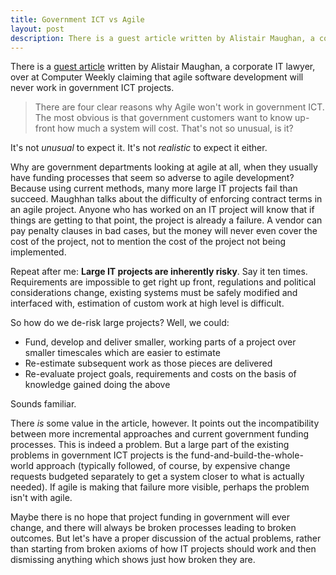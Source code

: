 ```yaml
---
title: Government ICT vs Agile
layout: post
description: There is a guest article written by Alistair Maughan, a corporate IT lawyer, over at Computer Weekly claiming that agile software development will never work in government ICT projects. Hmmm.
---
```

There is a [guest article](http://www.computerweekly.com/blogs/public-sector/2011/04/agile-will-fail-govit-says-cor.html) written by Alistair Maughan, a corporate IT lawyer, over at Computer Weekly claiming that agile software development will never work in government ICT projects.

> There are four clear reasons why Agile won't work in government ICT. The most obvious is that government
> customers want to know up-front how much a system will cost. That's not so unusual, is it?

It's not _unusual_ to expect it. It's not _realistic_ to expect it either.

Why are government departments looking at agile at all, when they usually have funding processes that seem so adverse to agile development? Because using current methods, many more large IT projects fail than succeed. Maughhan talks about the difficulty of enforcing contract terms in an agile project. Anyone who has worked on an IT project will know that if things are getting to that point, the project is already a failure. A vendor can pay penalty clauses in bad cases, but the money will never even cover the cost of the project, not to mention the cost of the project not being implemented.

Repeat after me: **Large IT projects are inherently risky**. Say it ten times. Requirements are impossible to get right up front, regulations and political considerations change, existing systems must be safely modified and interfaced with, estimation of custom work at high level is difficult.

So how do we de-risk large projects? Well, we could:
 - Fund, develop and deliver smaller, working parts of a project over smaller timescales which are easier to estimate
 - Re-estimate subsequent work as those pieces are delivered
 - Re-evaluate project goals, requirements and costs on the basis of knowledge gained doing the above


Sounds familiar.

There _is_ some value in the article, however. It points out the incompatibility between more incremental approaches and current government funding processes. This is indeed a problem. But a large part of the existing problems in government ICT projects is the fund-and-build-the-whole-world approach (typically followed, of course, by expensive change requests budgeted separately to get a system closer to what is actually needed). If agile is making that failure more visible, perhaps the problem isn't with agile.

Maybe there is no hope that project funding in government will ever change, and there will always be broken processes leading to broken outcomes. But let's have a proper discussion of the actual problems, rather than starting from broken axioms of how IT projects should work and then dismissing anything which shows just how broken they are.

